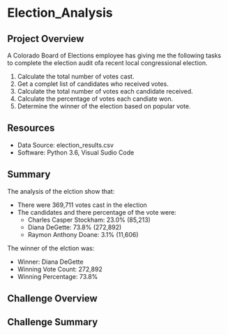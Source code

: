 # Election_Analysis

## Project Overview
A Colorado Board of Elections employee has giving me the following tasks to complete the election audit ofa recent local congressional election.

1. Calculate the total number of votes cast.
2. Get a complet list of candidates who received votes.
3. Calculate the total number of votes each candidate received.
4. Calculate the percentage of votes each candiate won.
5. Determine the winner of the election based on popular vote.

## Resources
- Data Source: election_results.csv
- Software: Python 3.6, Visual Sudio Code

## Summary
The analysis of the elction show that:
- There were 369,711 votes cast in the election
- The candidates and there percentage of the vote were:
  - Charles Casper Stockham: 23.0% (85,213)
  - Diana DeGette: 73.8% (272,892)
  - Raymon Anthony Doane: 3.1% (11,606)

The winner of the elction was:
  - Winner: Diana DeGette
  - Winning Vote Count: 272,892
  - Winning Percentage: 73.8%
  
  ## Challenge Overview
  
  ## Challenge Summary
